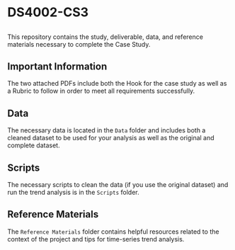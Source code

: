# DS4002-CS3

##
This repository contains the study, deliverable, data, and reference materials necessary to complete the Case Study.

## Important Information
The two attached PDFs include both the Hook for the case study as well as a Rubric to follow in order to meet all requirements successfully.

## Data
The necessary data is located in the `Data` folder and includes both a cleaned dataset to be used for your analysis as well as the original and complete dataset.

## Scripts

The necessary scripts to clean the data (if you use the original dataset) and run the trend analysis is in the `Scripts` folder. 

## Reference Materials
The `Reference Materials` folder contains helpful resources related to the context of the project and tips for time-series trend analysis. 

